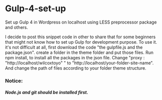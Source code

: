 # Gulp-4-set-up
Set up Gulp 4 in Wordpress on localhost using LESS preprocessor package and others. 

I decide to post this snippet code in other to share that for some beginners that might not know how to set up Gulp
for development purpose. 
To use it. it's not difficult at all, first download the code "the gulpfile.js and the package.json". 
create a folder in the theme folder and put those files. Run npm install, to install all the packages in the json file. Change 
"proxy   : "http://localhost/wilcoxtoyo" " to "http://localhost/your-folder-site-name". And change the path of files according to your folder theme structure.

### Notice:
##### Node.js and git should be installed first.
